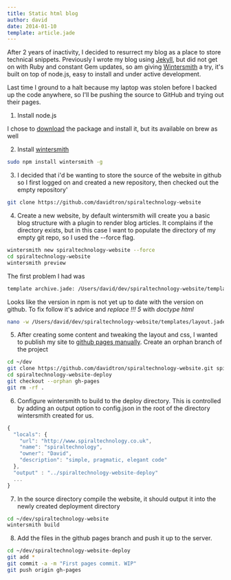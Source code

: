 ```yaml
---
title: Static html blog
author: david
date: 2014-01-10
template: article.jade
---
```

After 2 years of inactivity, I decided to resurrect my blog as a place to store technical snippets.  Previously I wrote my blog using [Jekyll](http://jekyllrb.com/), but did not get on with Ruby and constant Gem updates, so am giving [Wintersmith](http://wintersmith.io/) a try, it's built on top of node.js, easy to install and under active development.

Last time I ground to a halt because my laptop was stolen before I backed up the code anywhere, so I'll be pushing the source to GitHub and trying out their pages.

<span class="more"></span>

1. Install node.js 

I chose to [download](http://nodejs.org/download/) the package and install it, but its available on  brew as well

2. Install [wintersmith](https://github.com/jnordberg/wintersmith#quick-start)

```bash
sudo npm install wintersmith -g
```

3. I decided that i'd be wanting to store the source of the website in github so I first logged on and created a new repository, then checked out the empty repository'

```bash
git clone https://github.com/davidtron/spiraltechnology-website
```

4. Create a new website, by default wintersmith will create you a basic blog structure with a plugin to render blog articles.  It complains if the directory exists, but in this case I want to populate the directory of my empty git repo, so I used the --force flag.

```bash
wintersmith new spiraltechnology-website --force
cd spiraltechnology-website
wintersmith preview
```

The first problem I had was 

```bash
template archive.jade: /Users/david/dev/spiraltechnology-website/templates/layout.jade: > 1| !!! 5
```

Looks like the version in npm is not yet up to date with the version on github.  To fix follow it's advice and *replace !!! 5* with *doctype html*

```bash
nano -w /Users/david/dev/spiraltechnology-website/templates/layout.jade
```

5. After creating some content and tweaking the layout and css, I wanted to publish my site to [github pages manually](https://help.github.com/articles/creating-project-pages-manually). Create an orphan branch of the project

```bash
cd ~/dev
git clone https://github.com/davidtron/spiraltechnology-website.git spiraltechnology-website-deploy
cd spiraltechnology-website-deploy
git checkout --orphan gh-pages
git rm -rf .
```

6. Configure wintersmith to build to the deploy directory. This is controlled by adding an output option to config.json in the root of the directory wintersmith created for us.

```javascript
{
  "locals": {
    "url": "http://www.spiraltechnology.co.uk",
    "name": "spiraltechnology",
    "owner": "David",
    "description": "simple, pragmatic, elegant code"
  },
  "output" : "../spiraltechnology-website-deploy"
  ...
}
```

7. In the source directory compile the website, it should output it into the newly created deployment directory
```bash
cd ~/dev/spiraltechnology-website
wintersmith build
```

8. Add the files in the github pages branch and push it up to the server.

```bash
cd ~/dev/spiraltechnology-website-deploy
git add *
git commit -a -m "First pages commit. WIP"
git push origin gh-pages
```
